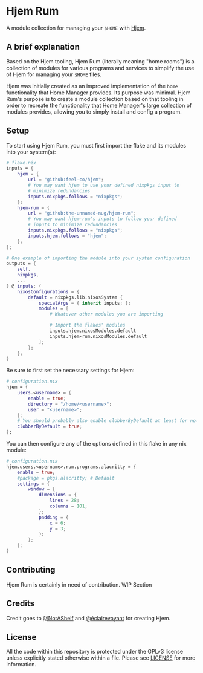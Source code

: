 # Hjem Rum

A module collection for managing your `$HOME` with [Hjem](https://github.com/feel-co/hjem).

## A brief explanation

Based on the Hjem tooling, Hjem Rum (literally meaning "home rooms") is a collection of modules for various programs and services to simplify the use of Hjem for managing your `$HOME` files.

Hjem was initially created as an improved implementation of the `home` functionality that Home Manager provides. Its purpose was minimal. Hjem Rum's purpose is to create a module collection based on that tooling in order to recreate the functionality that Home Manager's large collection of modules provides, allowing you to simply install and config a program.

## Setup

To start using Hjem Rum, you must first import the flake and its modules into your system(s):

```nix
# flake.nix
inputs = {
    hjem = {
        url = "github:feel-co/hjem";
        # You may want hjem to use your defined nixpkgs input to 
        # minimize redundancies
        inputs.nixpkgs.follows = "nixpkgs";
    };
    hjem-rum = {
        url = "github:the-unnamed-nug/hjem-rum";
        # You may want hjem-rum's inputs to follow your defined 
        # inputs to minimize redundancies
        inputs.nixpkgs.follows = "nixpkgs";
        inputs.hjem.follows = "hjem";
    };
};

# One example of importing the module into your system configuration
outputs = {
    self,
    nixpkgs,
    ...
} @ inputs: {
    nixosConfigurations = {
        default = nixpkgs.lib.nixosSystem {
            specialArgs = { inherit inputs; };
            modules = [
                # Whatever other modules you are importing

                # Import the flakes' modules
                inputs.hjem.nixosModules.default
                inputs.hjem-rum.nixosModules.default
            ];
        };
    };
}
```

Be sure to first set the necessary settings for Hjem:

```nix
# configuration.nix
hjem = {
    users.<username> = {
        enable = true;
        directory = "/home/<username>";
        user = "<username>";
    };
    # You should probably also enable clobberByDefault at least for now.
    clobberByDefault = true;  
};
```

You can then configure any of the options defined in this flake in any nix module:

```nix
# configuration.nix
hjem.users.<username>.rum.programs.alacritty = {
    enable = true;
    #package = pkgs.alacritty; # Default
    settings = {
        window = {
            dimensions = {
                lines = 28;
                columns = 101;
            };
            padding = {
                x = 6;
                y = 3;
            };
        };
    };
}
```

## Contributing

Hjem Rum is certainly in need of contribution. WIP Section

## Credits

Credit goes to [@NotAShelf](https://github.com/NotAShelf) and [@éclairevoyant](https://github.com/eclairevoyant) for creating Hjem.

## License

All the code within this repository is protected under the GPLv3 license unless explicitly stated otherwise within a file. Please see [LICENSE](LICENSE) for more information.
